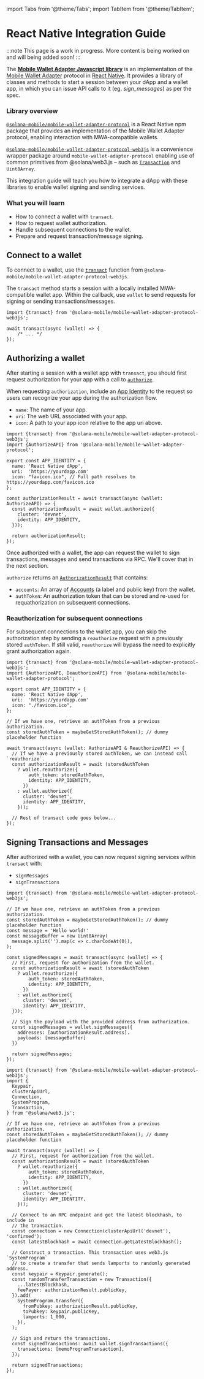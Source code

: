 import Tabs from '@theme/Tabs';
import TabItem from '@theme/TabItem';

# React Native Integration Guide

:::note
This page is a work in progress. More content is being worked on and will being added soon!
:::

The [**Mobile Wallet Adapter Javascript library**](https://github.com/solana-mobile/mobile-wallet-adapter/tree/main/js/packages) is an implementation of the [Mobile Wallet Adapter](../getting-started/overview#mobile-wallet-adapter) protocol in [React Native](https://reactnative.dev/docs/getting-started). It provides a library of classes and methods to start a session between your dApp and a wallet app, in which you can issue API calls to it (eg. *sign_messages*) as per the spec. 

### Library overview
[`@solana-mobile/mobile-wallet-adapter-protocol`](https://github.com/solana-mobile/mobile-wallet-adapter/tree/main/js/packages/mobile-wallet-adapter-protocol) is a React Native npm package that provides an implementation of the Mobile Wallet Adapter protocol, enabling interaction with MWA-compatible wallets.

[`@solana-mobile/mobile-wallet-adapter-protocol-web3js`](https://github.com/solana-mobile/mobile-wallet-adapter/tree/main/js/packages/mobile-wallet-adapter-protocol-web3js) is a convenience wrapper package around `mobile-wallet-adapter-protocol` enabling use of common primitives from @solana/web3.js – such as [`Transaction`](https://solana-labs.github.io/solana-web3.js/classes/Transaction.html) and `Uint8Array`.


This integration guide will teach you how to integrate a dApp with these libraries to enable wallet signing and sending services.

### What you will learn
- How to connect a wallet with `transact`.
- How to request wallet authorization.
- Handle subsequent connections to the wallet.
- Prepare and request transaction/message signing.

## Connect to a wallet

To connect to a wallet, use the [`transact`](https://github.com/solana-mobile/mobile-wallet-adapter/blob/main/js/packages/mobile-wallet-adapter-protocol-web3js/src/transact.ts) function from `@solana-mobile/mobile-wallet-adapter-protocol-web3js`. 

The `transact` method starts a session with a locally installed MWA-compatible wallet app. Within the callback, use
`wallet` to send requests for signing or sending transactions/messages.

```tsx
import {transact} from '@solana-mobile/mobile-wallet-adapter-protocol-web3js';

await transact(async (wallet) => {
    /* ... */
});
```

## Authorizing a wallet
After starting a session with a wallet app with `transact`, you should first request authorization for your app with a call to [`authorize`](https://www.javadoc.io/doc/com.solanamobile/mobile-wallet-adapter-clientlib-ktx/latest/com/solana/mobilewalletadapter/clientlib/AdapterOperations.html#authorize(Uri,Uri,String,RpcCluster)).

When requesting `authorization`, include an [App Identity](https://github.com/solana-mobile/mobile-wallet-adapter/blob/main/js/packages/mobile-wallet-adapter-protocol/src/types.ts#L13) to the request so users can recognize your app during the authorization flow.
- `name`: The name of your app.
- `uri`: The web URL associated with your app.
- `icon`: A path to your app icon relative to the app uri above.

```tsx
import {transact} from '@solana-mobile/mobile-wallet-adapter-protocol-web3js';
import {AuthorizeAPI} from '@solana-mobile/mobile-wallet-adapter-protocol';

export const APP_IDENTITY = {
  name: 'React Native dApp',
  uri:  'https://yourdapp.com'
  icon: "favicon.ico", // Full path resolves to https://yourdapp.com/favicon.ico
};

const authorizationResult = await transact(async (wallet: AuthorizeAPI) => {
  const authorizationResult = await wallet.authorize({
    cluster: 'devnet',
    identity: APP_IDENTITY,
  }));

  return authorizationResult;
});
```

Once authorized with a wallet, the app can request the wallet to sign transactions, messages and send transactions via RPC. We'll cover that in the next section. 

`authorize` returns an [`AuthorizationResult`](https://github.com/solana-mobile/mobile-wallet-adapter/blob/main/js/packages/mobile-wallet-adapter-protocol/src/types.ts#L31) that contains:
- `accounts`: An array of [Accounts](https://github.com/solana-mobile/mobile-wallet-adapter/blob/main/js/packages/mobile-wallet-adapter-protocol/src/types.ts#L3) (a label and public key) from the wallet.
- `authToken`: An authorization token that can be stored and re-used for requathorization on subsequent connections.

### Reauthorization for subsequent connections

For subsequent connections to the wallet app, you can skip the authorization step by sending a `reauthorize` request 
with a previously stored `authToken`. If still valid, `reauthorize` will bypass the need to explicitly grant authorization again.

```tsx
import {transact} from '@solana-mobile/mobile-wallet-adapter-protocol-web3js';
import {AuthorizeAPI, DeauthorizeAPI} from '@solana-mobile/mobile-wallet-adapter-protocol';

export const APP_IDENTITY = {
  name: 'React Native dApp',
  uri:  'https://yourdapp.com'
  icon: "./favicon.ico",
};

// If we have one, retrieve an authToken from a previous authorization. 
const storedAuthToken = maybeGetStoredAuthToken(); // dummy placeholder function

await transact(async (wallet: AuthorizeAPI & ReauthorizeAPI) => {
  // If we have a previously stored authToken, we can instead call `reauthorize`.
  const authorizationResult = await (storedAuthToken
    ? wallet.reauthorize({
        auth_token: storedAuthToken,
        identity: APP_IDENTITY,
      })
    : wallet.authorize({
      cluster: 'devnet',
      identity: APP_IDENTITY,
    }));

  // Rest of transact code goes below...
});
```

## Signing Transactions and Messages

After authorized with a wallet, you can now request signing services within `transact` with:
- `signMessages`
- `signTransactions`

<Tabs>
<TabItem value="signMessasges" label="signMessages">

```tsx
import {transact} from '@solana-mobile/mobile-wallet-adapter-protocol-web3js';

// If we have one, retrieve an authToken from a previous authorization. 
const storedAuthToken = maybeGetStoredAuthToken(); // dummy placeholder function
const message = 'Hello world!'
const messageBuffer = new Uint8Array(
  message.split('').map(c => c.charCodeAt(0)),
);

const signedMessages = await transact(async (wallet) => {
  // First, request for authorization from the wallet.
  const authorizationResult = await (storedAuthToken
    ? wallet.reauthorize({
        auth_token: storedAuthToken,
        identity: APP_IDENTITY,
      })
    : wallet.authorize({
      cluster: 'devnet',
      identity: APP_IDENTITY,
  }));

  // Sign the payload with the provided address from authorization.
  const signedMessages = wallet.signMessages({
    addresses: [authorizationResult.address].
    payloads: [messageBuffer]
  })

  return signedMessages;
});
```

</TabItem>
<TabItem value="signTransactions" label="signTransactions">

```tsx
import {transact} from '@solana-mobile/mobile-wallet-adapter-protocol-web3js';
import {
  Keypair,
  clusterApiUrl,
  Connection,
  SystemProgram,
  Transaction,
} from '@solana/web3.js';

// If we have one, retrieve an authToken from a previous authorization. 
const storedAuthToken = maybeGetStoredAuthToken(); // dummy placeholder function

await transact(async (wallet) => {
  // First, request for authorization from the wallet.
  const authorizationResult = await (storedAuthToken
    ? wallet.reauthorize({
        auth_token: storedAuthToken,
        identity: APP_IDENTITY,
      })
    : wallet.authorize({
      cluster: 'devnet',
      identity: APP_IDENTITY,
    }));

  // Connect to an RPC endpoint and get the latest blockhash, to include in
  // the transaction.
  const connection = new Connection(clusterApiUrl('devnet'), 'confirmed');
  const latestBlockhash = await connection.getLatestBlockhash();

  // Construct a transaction. This transaction uses web3.js `SystemProgram`
  // to create a transfer that sends lamports to randomly generated address.
  const keypair = Keypair.generate();
  const randomTransferTransaction = new Transaction({
    ...latestBlockhash,
    feePayer: authorizationResult.publicKey,
  }).add(
    SystemProgram.transfer({
      fromPubkey: authorizationResult.publicKey,
      toPubkey: keypair.publicKey,
      lamports: 1_000,
    }),
  );

  // Sign and return the transactions.
  const signedTransactions: await wallet.signTransactions({
    transactions: [memoProgramTransaction],
  });

  return signedTransactions;
});
```

</TabItem>
</Tabs>


